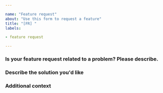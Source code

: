 ```yaml
---

name: "Feature request"
about: "Use this form to request a feature"
title: "[FR] "
labels:

- feature request

---
```


### Is your feature request related to a problem? Please describe.
<!--A clear and concise description of what the problem is, or which function is missing/you want.-->

### Describe the solution you'd like
<!--A clear and concise description of what you want to happen.-->

### Additional context
<!--Add any other context, screenshots or design suggestions about the feature request here.-->
